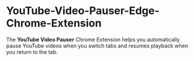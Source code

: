# YouTube-Video-Pauser-Edge-Chrome-Extension
The **YouTube Video Pauser** Chrome Extension helps you automatically pause YouTube videos when you switch tabs and resumes playback when you return to the tab.
